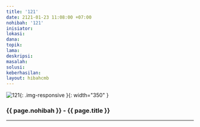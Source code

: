 ```yaml
---
title: '121'
date: 2121-01-23 11:08:00 +07:00
nohibah: '121'
inisiator: 
lokasi: 
dana: 
topik: 
lama: 
deskripsi: 
masalah: 
solusi: 
keberhasilan: 
layout: hibahcmb
---
```


![121](/static/img/hibahcmb/121.png){: .img-responsive }{: width="350" }

### {{ page.nohibah }} - {{ page.title }}

---
